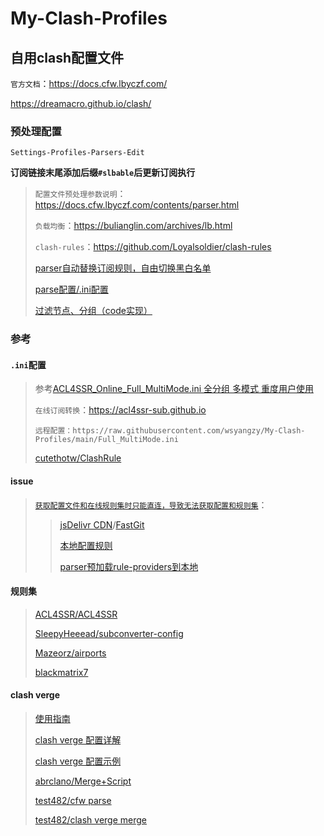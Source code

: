 # My-Clash-Profiles

## 自用clash配置文件

`官方文档`：https://docs.cfw.lbyczf.com/

https://dreamacro.github.io/clash/

### 预处理配置

`Settings-Profiles-Parsers-Edit`

**订阅链接末尾添加后缀`#slbable`后更新订阅执行**

> `配置文件预处理参数说明`：https://docs.cfw.lbyczf.com/contents/parser.html
>
> `负载均衡`：https://bulianglin.com/archives/lb.html
>
> `clash-rules`：https://github.com/Loyalsoldier/clash-rules
>
> [parser自动替换订阅规则，自由切换黑白名单](https://github.com/Fndroid/clash_for_windows_pkg/issues/2193)
>
> [parse配置/.ini配置](https://github.com/Fndroid/clash_for_windows_pkg/issues/2729)
>
> [过滤节点、分组（code实现）](https://github.com/Fndroid/clash_for_windows_pkg/issues/2579#issuecomment-1567688925)

### 参考

#### `.ini`配置

> 参考[ACL4SSR_Online_Full_MultiMode.ini 全分组 多模式 重度用户使用](https://raw.githubusercontent.com/ACL4SSR/ACL4SSR/master/Clash/config/ACL4SSR_Online_Full_MultiMode.ini)
>
> `在线订阅转换`：https://acl4ssr-sub.github.io
>
> `远程配置：https://raw.githubusercontent.com/wsyangzy/My-Clash-Profiles/main/Full_MultiMode.ini`
>
> [cutethotw/ClashRule](https://github.com/cutethotw/ClashRule)

#### issue

> [`获取配置文件和在线规则集时只能直连，导致无法获取配置和规则集`](https://github.com/Dreamacro/clash/issues/2775)：
>
> > [jsDelivr CDN](https://github.com/Fndroid/clash_for_windows_pkg/issues/2979#issuecomment-1116196740)/[FastGit](https://github.com/Dreamacro/clash/issues/898#issuecomment-675908855)
> >
> > [本地配置规则](https://github.com/Dreamacro/clash/issues/2775#issuecomment-1595928740)
> >
> > [parser预加载rule-providers到本地](https://github.com/Dreamacro/clash/issues/1385#issuecomment-1583996210)
>

#### 规则集

> [ACL4SSR/ACL4SSR](https://github.com/ACL4SSR/ACL4SSR/tree/master/Clash/config)
>
> [SleepyHeeead/subconverter-config](https://github.com/SleepyHeeead/subconverter-config)
>
> [Mazeorz/airports](https://github.com/Mazeorz/airports)
>
> [blackmatrix7](https://github.com/blackmatrix7/ios_rule_script/tree/master/rule/Clash)

#### clash verge

>[使用指南](https://github.com/zzzgydi/clash-verge/wiki/%E4%BD%BF%E7%94%A8%E6%8C%87%E5%8D%97)
>
>[clash verge 配置详解](https://wiki.metacubex.one/config/proxy-groups/filter/)
>
>[clash verge 配置示例](https://wiki.metacubex.one/example/)
>
>[abrclano/Merge+Script](https://github.com/abrclano/Self-use-Rules/tree/main/Clash.verge)
>
>[test482/cfw parse](https://gist.github.com/test482/3572dbd15b4838a7f999a749104a77ee#file-paser-yaml)
>
>[test482/clash verge merge](https://gist.github.com/test482/62439ebb2fdba846c0e3071d299eae91#file-clash-verge-local-config-yaml)
